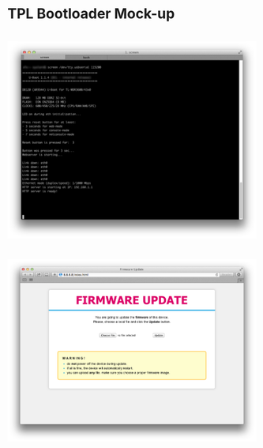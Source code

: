 # TPL Bootloader Mock-up
#
#
![img](https://github.com/PIXELSTURM/bootloader-mockup/blob/master/V1-bootloader-1.png)
#
#
![img](https://github.com/PIXELSTURM/bootloader-mockup/blob/master/V1-bootloader-2.png)
#
#
